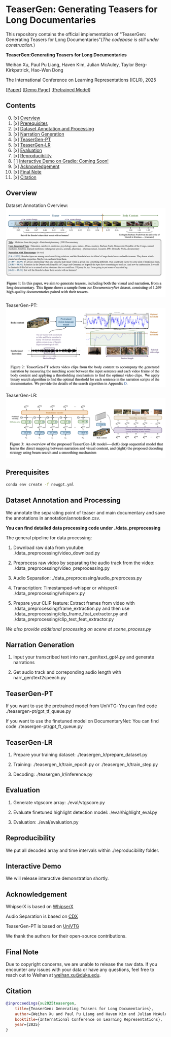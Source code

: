 # TeaserGen: Generating Teasers for Long Documentaries

This repository contains the official implementation of "TeaserGen: Generating Teasers for Long Documentaries"(*The codebase is still under construction.*)

**TeaserGen:Generating Teasers for Long Documentaries**

Weihan Xu, Paul Pu Liang, Haven Kim, Julian McAuley, Taylor Berg-Kirkpatrick, Hao-Wen Dong

The International Conference on Learning Representations (ICLR), 2025

[[Paper](https://arxiv.org/pdf/2410.05586)] 
[[Demo Page](https://wx83.github.io/TeaserGen_Official/)] [[Pretrained Model](https://drive.google.com/drive/folders/1A35frASy1fkLKzfEpPs2unBEYg1fpR6R?dmr=1&ec=wgc-drive-globalnav-goto)]

## Contents
0. [x] [Overview](#overview)
1. [x] [Prerequisites](#prerequisites)
2. [x] [Dataset Annotation and Processing](#dataset-annotation-and-processing)
3. [x] [Narration Generation](#narration-generation)
4. [x] [TeaserGen-PT](#teasergen-pt)
5. [x] [TeaserGen-LR](#teasergen-lr)
6. [x] [Evaluation](#evaluation)
7. [x] [Reproducibility](#reproducibility)
8. [ ] [Interactive Demo on Gradio: Coming Soon!](#interactive-demo-on-gradio-coming-soon)
9. [x] [Acknowledgement](#acknowledgement)
10. [x] [Final Note](#final-note)
11. [x] [Citation](#citation)


## Overview

Dataset Annotation Overview:
![Dataset Annotation Overview](pictures/Dataset_annotate.png)

TeaserGen-PT:
![TeaserGen-PT](pictures/TeaserGen-PT.png)

TeaserGen-LR:
![TeaserGen-LR](pictures/TeaserGen-LR.png)


## Prerequisites

```bash
conda env create -f newgpt.yml
```

## Dataset Annotation and Processing
We annotate the separating point of teaser and main documentary and save the annotations in annotation/annotation.csv.

**You can find detailed data processing code under ./data_preprocessing**

The general pipeline for data processing:

1) Download raw data from youtube: ./data_preprocessing/video_download.py

2) Preprocess raw video by separating the audio track from the video: ./data_preprocessing/video_preprocessing.py

3) Audio Separation: ./data_preprocessing/audio_preprocess.py

4) Transcription: Timestamped-whisper or whisperX: ./data_preprocessing/whisperx.py

5) Prepare your CLIP feature: Extract frames from video with ./data_preprocessing/frame_extraction.py and then use ./data_preprocessing/clip_frame_feat_extractor.py and ./data_preprocessing/clip_text_feat_extractor.py

*We also provide additional processing on scene at scene_process.py*

## Narration Generation
1) Input your transcribed text into narr_gen/text_gpt4.py and generate narrations

2) Get audio track and correponding audio length with narr_gen/text2speech.py

## TeaserGen-PT 
If you want to use the pretrained model from UniVTG: You can find code ./teasergen-pt/gpt_tf_queue.py 

If you want to use the finetuned model on DocumentaryNet: You can find code ./teasergen-pt/gpt_ft_queue.py 

## TeaserGen-LR 
1) Prepare your training dataset: ./teasergen_lr/prepare_dataset.py

2) Training: ./teasergen_lr/train_epoch.py or ./teasergen_lr/train_step.py

3) Decoding: ./teasergen_lr/inference.py


## Evaluation
1) Generate vtgscore array: ./eval/vtgscore.py

2) Evaluate finetuned highlight detection model: ./eval/highlight_eval.py

3) Evaluation: ./eval/evaluation.py

## Reproducibility
We put all decoded array and time intervals within ./reproducibility folder. 

## Interactive Demo

We will release interactive demonstration shortly.

## Acknowledgement
WhipserX is based on [WhipserX](https://github.com/m-bain/whisperX)

Audio Separation is based on [CDX](https://gitlab.aicrowd.com/yoyololicon/cdx-submissions)

TeaserGen-PT is based on [UniVTG](https://github.com/showlab/UniVTG/)

We thank the authors for their open-source contributions.


## Final Note

Due to copyright concerns, we are unable to release the raw data. If you encounter any issues with your data or have any questions, feel free to reach out to Weihan at weihan.xu@duke.edu. 


## Citation

```bibtex
@inproceedings{xu2025teasergen,
    title={TeaserGen: Generating Teasers for Long Documentaries},
    author={Weihan Xu and Paul Pu Liang and Haven Kim and Julian McAuley and Taylor Berg-Kirkpatrick and Hao-Wen Dong},
    booktitle={International Conference on Learning Representations},
    year={2025}
}
```

